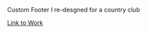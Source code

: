 Custom Footer I re-desgned for a country club

[Link to Work](https://university-club-footer.netlify.app/)

